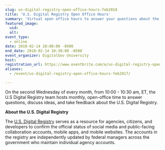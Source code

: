```yaml
---
slug: us-digital-registry-open-office-hours-feb2018
title: 'U.S. Digital Registry Open Office Hours'
summary: 'Virtual open office hours to answer your questions about the U.S. Digital Registry.'
featured_image:
  uid:
  alt:
event_type: 
  - online
date: 2018-02-14 10:00:00 -0500
end_date: 2018-02-14 10:30:00 -0500
event_organizer: DigitalGov University
host:
registration_url: https://www.eventbrite.com/e/us-digital-registry-open-office-hours-registration-41577054088
aliases:
  - /event/us-digital-registry-open-office-hours-feb2017/

---
```


On the second Wednesday of every month, from 10:00 - 10:30 am, ET, the U.S Digital Registry team hosts monthly, open-office time to answer questions, discuss ideas, and take feedback about the U.S. Digital Registry.

**About the U.S. Digital Registry**

The [U.S. Digital Registry](https://usdigitalregistry.digitalgov.gov/) serves as a resource for agencies, citizens, and developers to confirm the official status of social media and public-facing collaboration accounts, mobile apps, and mobile websites. The accounts in the registry are independently updated by federal managers across the government who maintain individual agency accounts.

